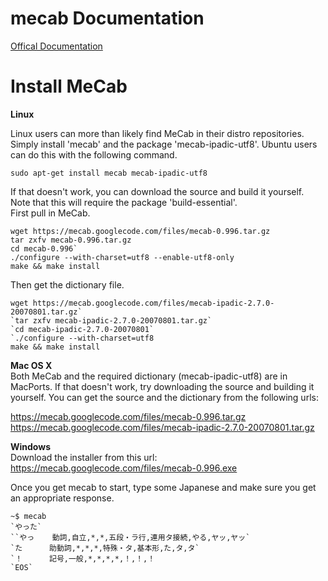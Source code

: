 # mecab Documentation
[Offical Documentation](https://taku910.github.io/mecab/)

# Install MeCab
**Linux**  
  
Linux users can more than likely find MeCab in their distro repositories. Simply install 'mecab' and the package 'mecab-ipadic-utf8'. Ubuntu users can do this with the following command.  

`sudo apt-get install mecab mecab-ipadic-utf8`  
    
If that doesn't work, you can download the source and build it yourself. Note that this will require the package 'build-essential'.  
First pull in MeCab.  
  ```
  wget https://mecab.googlecode.com/files/mecab-0.996.tar.gz  
  tar zxfv mecab-0.996.tar.gz  
  cd mecab-0.996`  
  ./configure --with-charset=utf8 --enable-utf8-only
  make && make install  
  ```  
    
Then get the dictionary file.  
  ```
  wget https://mecab.googlecode.com/files/mecab-ipadic-2.7.0-20070801.tar.gz`  
  `tar zxfv mecab-ipadic-2.7.0-20070801.tar.gz`  
  `cd mecab-ipadic-2.7.0-20070801`  
  `./configure --with-charset=utf8  
  make && make install  
  ```
  
**Mac OS X**  
Both MeCab and the required dictionary (mecab-ipadic-utf8) are in MacPorts. If that doesn't work, try downloading the source and building it yourself. You can get the source and the dictionary from the following urls:  
  
https://mecab.googlecode.com/files/mecab-0.996.tar.gz  
https://mecab.googlecode.com/files/mecab-ipadic-2.7.0-20070801.tar.gz  
  
**Windows**  
Download the installer from this url: https://mecab.googlecode.com/files/mecab-0.996.exe  
  
Once you get mecab to start, type some Japanese and make sure you get an appropriate response.  

  ```
  ~$ mecab  
  `やった`  
  ``やっ    動詞,自立,*,*,五段・ラ行,連用タ接続,やる,ヤッ,ヤッ`  
  `た      助動詞,*,*,*,特殊・タ,基本形,た,タ,タ`  
  `！      記号,一般,*,*,*,*,！,！,！  
  `EOS`  
  ```
